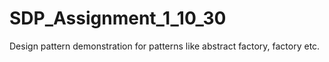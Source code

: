 # SDP_Assignment_1_10_30
Design pattern demonstration for patterns like abstract factory, factory etc.
